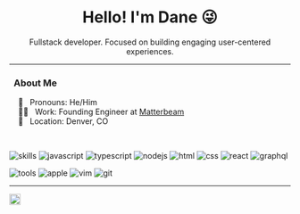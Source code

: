<h1 align="center">Hello! I'm Dane 😜</h1>


<p align="center">
  Fullstack developer. Focused on building engaging user-centered experiences.
</p>

---

### &nbsp; About Me

 &nbsp; &nbsp; :man: &nbsp; Pronouns: He/Him  \
 &nbsp; &nbsp; :technologist: &nbsp; Work: Founding Engineer at [Matterbeam](https://matterbeam.com) \
 &nbsp; &nbsp; :house_with_garden: &nbsp; Location: Denver, CO

<br />

![skills](https://img.shields.io/static/v1?label=&message=skills:&color=555&style=flat-square)
![javascript](https://img.shields.io/static/v1?logo=javascript&label=&message=javascript&color=111&logoColor=AAA&style=flat-square&link=)
![typescript](https://img.shields.io/static/v1?logo=typescript&label=&message=typescript&color=111&logoColor=AAA&style=flat-square&link=)
![nodejs](https://img.shields.io/static/v1?logo=node.js&label=&message=nodejs&color=111&logoColor=AAA&style=flat-square&link=)
![html](https://img.shields.io/static/v1?logo=html5&label=&message=html&color=111&logoColor=AAA&style=flat-square&link=)
![css](https://img.shields.io/static/v1?logo=css3&label=&message=css&color=111&logoColor=AAA&style=flat-square&link=)
![react](https://img.shields.io/static/v1?logo=react&label=&message=react&color=111&logoColor=AAA&style=flat-square&link=)
![graphql](https://img.shields.io/static/v1?logo=graphql&label=&message=graphql&color=111&logoColor=AAA&style=flat-square&link=)

![tools](https://img.shields.io/static/v1?label=&message=tools:&color=555&style=flat-square)
![apple](https://img.shields.io/static/v1?logo=apple&label=&message=apple&color=111&logoColor=AAA&style=flat-square)
![vim](https://img.shields.io/static/v1?logo=vim&label=&message=vim&color=111&logoColor=AAA&style=flat-square)
![git](https://img.shields.io/static/v1?logo=git&label=&message=git&color=111&logoColor=AAA&style=flat-square)

---

<p>
  <a href="https://www.linkedin.com/in/danethurber/">
    <img align="left" alt="Dane's LinkedIn" width="20px" src="https://cdn.jsdelivr.net/npm/simple-icons@v3/icons/linkedin.svg" />
  </a>
</p>

